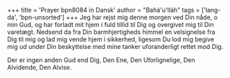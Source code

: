 +++
title = 'Prayer bpn8084 in Dansk'
author = "Bahá'u'lláh"
tags = ['lang-da', 'bpn-unsorted']
+++
Jeg har rejst mig denne morgen ved Din nåde, o min Gud, og har forladt mit hjem i fuld tillid til Dig og overgivet mig til Din varetægt. Nedsend da fra Din barmhjertigheds himmel en velsignelse fra Dig til mig og lad mig vende hjem i sikkerhed, ligesom Du lod mig begive mig ud under Din beskyttelse med mine tanker uforanderligt rettet mod Dig.

Der er ingen anden Gud end Dig, Den Ene, Den Uforlignelige, Den Alvidende, Den Alvise.
